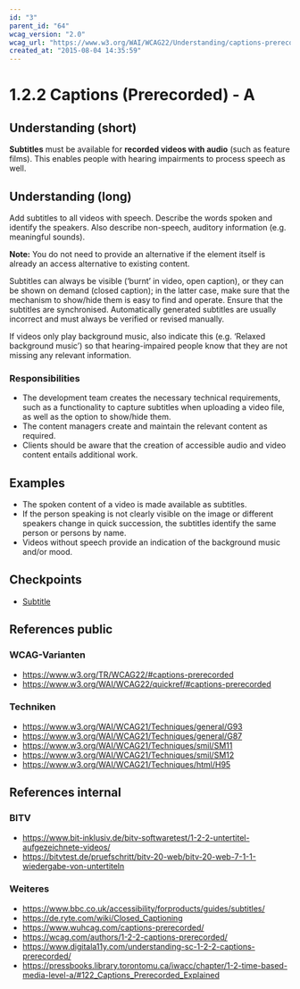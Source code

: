 ```yaml
---
id: "3"
parent_id: "64"
wcag_version: "2.0"
wcag_url: "https://www.w3.org/WAI/WCAG22/Understanding/captions-prerecorded.html"
created_at: "2015-08-04 14:35:59"
---
```


# 1.2.2 Captions (Prerecorded) - A

## Understanding (short)

**Subtitles** must be available for **recorded videos with audio** (such as feature films). This enables people with hearing impairments to process speech as well.

## Understanding (long)

Add subtitles to all videos with speech. Describe the words spoken and identify the speakers. Also describe non-speech, auditory information (e.g. meaningful sounds).

**Note:** You do not need to provide an alternative if the element itself is already an access alternative to existing content.

Subtitles can always be visible (‘burnt’ in video, open caption), or they can be shown on demand (closed caption); in the latter case, make sure that the mechanism to show/hide them is easy to find and operate. Ensure that the subtitles are synchronised. Automatically generated subtitles are usually incorrect and must always be verified or revised manually.

If videos only play background music, also indicate this (e.g. ‘Relaxed background music’) so that hearing-impaired people know that they are not missing any relevant information.

### Responsibilities

- The development team creates the necessary technical requirements, such as a functionality to capture subtitles when uploading a video file, as well as the option to show/hide them.
- The content managers create and maintain the relevant content as required.
- Clients should be aware that the creation of accessible audio and video content entails additional work.

## Examples

- The spoken content of a video is made available as subtitles.
- If the person speaking is not clearly visible on the image or different speakers change in quick succession, the subtitles identify the same person or persons by name.
- Videos without speech provide an indication of the background music and/or mood.

## Checkpoints

- [Subtitle](subtitle)

## References public

### WCAG-Varianten

- <https://www.w3.org/TR/WCAG22/#captions-prerecorded>
- <https://www.w3.org/WAI/WCAG22/quickref/#captions-prerecorded>

### Techniken

- <https://www.w3.org/WAI/WCAG21/Techniques/general/G93>
- <https://www.w3.org/WAI/WCAG21/Techniques/general/G87>
- <https://www.w3.org/WAI/WCAG21/Techniques/smil/SM11>
- <https://www.w3.org/WAI/WCAG21/Techniques/smil/SM12>
- <https://www.w3.org/WAI/WCAG21/Techniques/html/H95>

## References internal

### BITV

- <https://www.bit-inklusiv.de/bitv-softwaretest/1-2-2-untertitel-aufgezeichnete-videos/>
- <https://bitvtest.de/pruefschritt/bitv-20-web/bitv-20-web-7-1-1-wiedergabe-von-untertiteln>

### Weiteres

- <https://www.bbc.co.uk/accessibility/forproducts/guides/subtitles/>
- <https://de.ryte.com/wiki/Closed_Captioning>
- <https://www.wuhcag.com/captions-prerecorded/>
- <https://wcag.com/authors/1-2-2-captions-prerecorded/>
- <https://www.digitala11y.com/understanding-sc-1-2-2-captions-prerecorded/>
- <https://pressbooks.library.torontomu.ca/iwacc/chapter/1-2-time-based-media-level-a/#122_Captions_Prerecorded_Explained>
